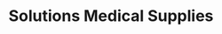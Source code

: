 ---
title: "Solutions Medical Supplies"
url: /blacksburg/solutions-medical-supplies/
shop: medical supply
---